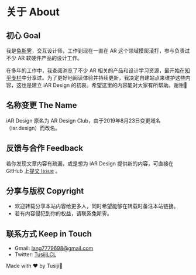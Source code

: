 # 关于 About

## 初心 Goal
我是[兔斯霁](https://www.zhihu.com/people/tusiji)，交互设计师，工作到现在一直在 AR 这个领域摸爬滚打，参与负责过不少 AR 软硬件产品的设计工作。

在多年的工作中，我查阅浏览了不少 AR 相关的产品和设计学习资源，最开始在[知乎专栏](https://zhuanlan.zhihu.com/mylcl)中分享过。为了更好地阅读体验并持续更新，我决定自建站点来维护这些内容，这也是建立 iAR Design 的初衷。希望这里的内容能对大家有所帮助。谢谢🙏

## 名称变更 The Name
iAR Design 原名为 AR Design Club，由于2019年8月23日变更域名（iar.design）而改名。

## 反馈与合作 Feedback
若你发现文章内容有疏漏，或是想为 iAR Design 提供新的内容，可直接在 GitHub 上[提交 Issue](https://github.com/Tusiji/iar-design/issues) 。

## 分享与版权 Copyright
- 欢迎转载分享本站内容给更多人，同时希望能够在转载时备注本站链接。
- 若有内容侵犯到你的权益，请联系兔斯霁。

## 联系方式 Keep in Touch
- Gmail: lang7779698@gmail.com
- Twitter: [TusijiLCL](https://twitter.com/TusijiLCL)

Made with ❤️ by Tusiji🐰